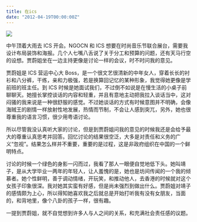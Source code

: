 ```yaml
---
title: 在ics
date: "2012-04-19T00:00:00Z"
---
```


![](http://photos.tuchong.com/32890/l/2660528.jpg)

中午顶着大雨去 ICS 开会。NGOCN 和 ICS 想要在时尚音乐节联合展台，需要我设计布局装饰和海报。几个人七嘴八舌说了关于分工和预算的问题，还有天马行空的设想。贾蔚姐坐在一边主持更像是讨论一样的会议，时不时问我的意见。

贾蔚姐是 ICS 营运中心大 Boss，是一个很文艺很清新的中年女人，穿着长长的衬衫和八分裤，干练，亲和力极强，若是换算回记忆的某种形象，我觉得她更像是学前班的班主任。到 ICS 时候是她面试我们，不过倒不如说是在慢生活的小桌子前聊聊天。她擅长掌控谈话的内容和轻重，并且有意地主动把我拉入谈话当中，这对闷骚的我来说是一种很舒服的感觉。不过她谈话的方式有时候意图并不明确，会像海贼王的剧情一样放射性地发展，热情而节制，不会让人感到突兀，另外，她也很尊重我的语言习惯，很少用粤语讨论。

所以尽管我没认真听大家的讨论，但是到贾蔚姐问我的意见的时候我还是会给予最大的尊重认真思考并回答。回忆讨论的结果很空泛，大多是对责任和义务的广义“忽视”。结果怎么样并不重要，重要的是过程，这是非政府组织在中国的一个鲜明特点。

讨论的时候一个绿色的身影一闪而过，我看了那人一眼便自觉地低下头。她叫靖子，是从大学毕业一两年的年轻人，让人羞愧的是，她也是坊间传闻的一个我的倾慕者。她个性鲜明，善于调动情绪，开玩笑，和推动他人，去香港的时候就对这个女孩子印象很深。我对她其实蛮有好感，但是尚未强烈到做出什么。贾蔚姐对靖子的感情颇为上心，所以得知她喜欢我之后就总是开始打听我有没有女朋友，当面的，和背地里，像个八卦的孩子一样，很有趣。

一提到贾蔚姐，就不自觉想到许多人与人之间的关系，和充满社会责任感的议题。
